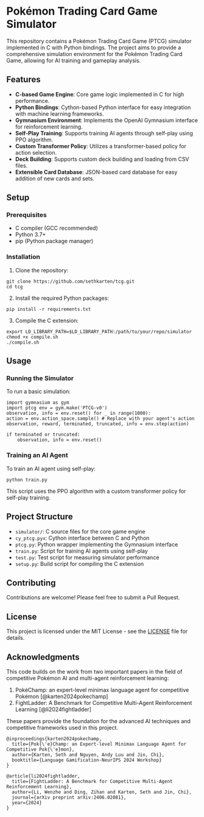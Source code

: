 # Pokémon Trading Card Game Simulator

This repository contains a Pokémon Trading Card Game (PTCG) simulator implemented in C with Python bindings. The project aims to provide a comprehensive simulation environment for the Pokémon Trading Card Game, allowing for AI training and gameplay analysis.

## Features

- **C-based Game Engine**: Core game logic implemented in C for high performance.
- **Python Bindings**: Cython-based Python interface for easy integration with machine learning frameworks.
- **Gymnasium Environment**: Implements the OpenAI Gymnasium interface for reinforcement learning.
- **Self-Play Training**: Supports training AI agents through self-play using PPO algorithm.
- **Custom Transformer Policy**: Utilizes a transformer-based policy for action selection.
- **Deck Building**: Supports custom deck building and loading from CSV files.
- **Extensible Card Database**: JSON-based card database for easy addition of new cards and sets.

## Setup

### Prerequisites

- C compiler (GCC recommended)
- Python 3.7+
- pip (Python package manager)

### Installation

1. Clone the repository:

```
git clone https://github.com/sethkarten/tcg.git
cd tcg
```

2. Install the required Python packages:

```
pip install -r requirements.txt
```

3. Compile the C extension:

```
export LD_LIBRARY_PATH=$LD_LIBRARY_PATH:/path/to/your/repo/simulator
chmod +x compile.sh
./compile.sh
```

## Usage

### Running the Simulator

To run a basic simulation:

```
import gymnasium as gym
import ptcg env = gym.make('PTCG-v0')
observation, info = env.reset() for _ in range(1000):
action = env.action_space.sample() # Replace with your agent's action
observation, reward, terminated, truncated, info = env.step(action)

if terminated or truncated:
    observation, info = env.reset()
```

### Training an AI Agent

To train an AI agent using self-play:

```
python train.py
```

This script uses the PPO algorithm with a custom transformer policy for self-play training.

## Project Structure

- `simulator/`: C source files for the core game engine
- `cy_ptcg.pyx`: Cython interface between C and Python
- `ptcg.py`: Python wrapper implementing the Gymnasium interface
- `train.py`: Script for training AI agents using self-play
- `test.py`: Test script for measuring simulator performance
- `setup.py`: Build script for compiling the C extension

## Contributing

Contributions are welcome! Please feel free to submit a Pull Request.

## License

This project is licensed under the MIT License - see the [LICENSE](LICENSE) file for details.

## Acknowledgments

This code builds on the work from two important papers in the field of competitive Pokémon AI and multi-agent reinforcement learning:

1. PokéChamp: an expert-level minimax language agent for competitive Pokémon [@karten2024pokechamp]
2. FightLadder: A Benchmark for Competitive Multi-Agent Reinforcement Learning [@li2024fightladder]

These papers provide the foundation for the advanced AI techniques and competitive frameworks used in this project.

```
@inproceedings{karten2024pokechamp,
  title={Pok{\'e}Champ: an Expert-level Minimax Language Agent for Competitive Pok{\'e}mon},
  author={Karten, Seth and Nguyen, Andy Luu and Jin, Chi},
  booktitle={Language Gamification-NeurIPS 2024 Workshop}
}
```

```
@article{li2024fightladder,
  title={FightLadder: A Benchmark for Competitive Multi-Agent Reinforcement Learning},
  author={Li, Wenzhe and Ding, Zihan and Karten, Seth and Jin, Chi},
  journal={arXiv preprint arXiv:2406.02081},
  year={2024}
}
```

